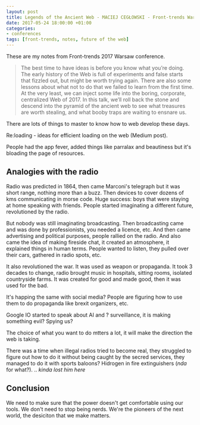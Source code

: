 ```yaml
---
layout: post
title: Legends of the Ancient Web - MACIEJ CEGŁOWSKI - Front-trends Warsaw 2017
date: 2017-05-24 18:00:00 +01:00
categories:
- conferences
tags: [front-trends, notes, future of the web]
---
```


These are my notes from Front-trends 2017 Warsaw conference.

> The best time to have ideas is before you know what you’re doing. The early history of the Web is full of experiments and false starts that fizzled out, but might be worth trying again. There are also some lessons about what not to do that we failed to learn from the first time. At the very least, we can inject some life into the boring, corporate, centralized Web of 2017. In this talk, we’ll roll back the stone and descend into the pyramid of the ancient web to see what treasures are worth stealing, and what booby traps are waiting to ensnare us.

There are lots of things to master to know how to web develop these days.   

Re:loading - ideas for efficient loading on the web (Medium post). 

People had the app fever, added things like parralax and beautiness but it's bloading the page of resources.

## Analogies with the radio

Radio was predicted in 1864, then came Marconi's telegraph but it was short range, nothing more than a buzz. Then devices to cover dozens of kms communicating in morse code. Huge success: boys that were staying at home speaking with friends. People started imaginating a different future, revolutioned by the radio. 

But nobody was still imaginating broadcasting. Then broadcasting came and was done by professionists, you needed a licence, etc. And then came advertising and political purposes, people rallied on the radio. And also came the idea of making fireside chat, it created an atmosphere, it explained things in human terms. People wanted to listen, they pulled over their cars, gathered in radio spots, etc.

It also revolutioned the war. It was used as weapon or propaganda. It took 3 decades to change, radio brought music in hospitals, sitting rooms, isolated countryside farms. It was created for good and made good, then it was used for the bad. 

It's happing the same with social media? People are figuring how to use them to do propaganda like brexit organizers, etc.

Google IO started to speak about AI and ? surveillance, it is making something evil? Spying us?

The choice of what you want to do mtters a lot, it will make the direction the web is taking. 

There was a time when illegal radios tried to become real, they struggled to figure out how to do it without being caught by the secred services, they managed to do it with sports baloons? Hidrogen in fire extinguishers (_nda_ for what?). .. _kinda lost him here_

## Conclusion

We need to make sure that the power doesn't get comfortable using our tools. We don't need to stop being nerds. We're the pioneers of the next world, the desiciton that we make matters.